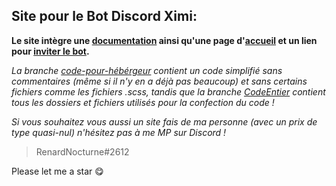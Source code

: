 ## Site pour le Bot Discord Ximi:

__Le site intègre une [documentation](https://ximibot.xyz/commands.html) ainsi qu'une page d'[accueil](https://ximibot.xyz/index.html) et un lien pour [inviter le bot](https://discord.com/api/oauth2/authorize?client_id=797559737520357417&permissions=8&scope=bot).__

*La branche [code-pour-hébérgeur](https://github.com/RenardNocturne/Site-pour-Ximi-Bot/tree/code-pour-hébérgeur) contient un code simplifié sans commentaires (même si il n'y en a déjà pas beaucoup) et sans certains fichiers comme les fichiers .scss, tandis que la branche [CodeEntier](https://github.com/RenardNocturne/Site-pour-Ximi-Bot/tree/CodeEntier) contient tous les dossiers et fichiers utilisés pour la confection du code !*

*Si vous souhaitez vous aussi un site fais de ma personne (avec un prix de type quasi-nul) n'hésitez pas à me MP sur Discord !*
> RenardNocturne#2612

Please let me a star 😋
